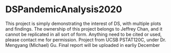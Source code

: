 # DSPandemicAnalysis2020
This project is simply demonstrating the interest of DS, with multiple plots and findings. The ownership of this project belongs to Jeffrey Chan, and it cannot be replicated in all sort of form. Anything need to be cited or used, please contact me for permission. Project from UCSB PSTAT120C, under Dr. Mengyang (Michael) Gu.
Final report will be uploaded in earliy December
